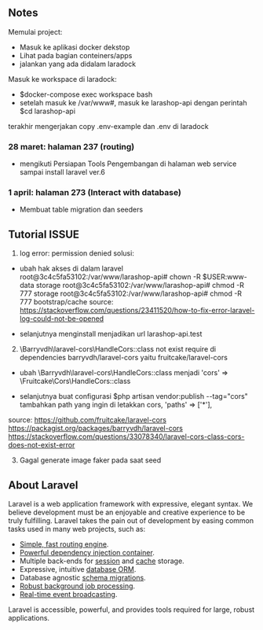 ## Notes
Memulai project:
- Masuk ke aplikasi docker dekstop
- Lihat pada bagian conteiners/apps
- jalankan yang ada didalam laradock

Masuk ke workspace di laradock:
- $docker-compose exec workspace bash
- setelah masuk ke /var/www#, masuk ke larashop-api dengan perintah $cd larashop-api

terakhir mengerjakan copy .env-example dan .env di laradock

### 28 maret: halaman 237 (routing)
- mengikuti Persiapan Tools Pengembangan di halaman web service sampai install laravel ver.6

### 1 april: halaman 273 (Interact with database)
- Membuat table migration dan seeders

## Tutorial ISSUE
1. log error: permission denied
solusi:
- ubah hak akses di dalam laravel
root@3c4c5fa53102:/var/www/larashop-api# chown -R $USER:www-data storage
root@3c4c5fa53102:/var/www/larashop-api# chmod -R 777 storage
root@3c4c5fa53102:/var/www/larashop-api# chmod -R 777 bootstrap/cache
source: 
https://stackoverflow.com/questions/23411520/how-to-fix-error-laravel-log-could-not-be-opened

- selanjutnya menginstall menjadikan url larashop-api.test

2. \Barryvdh\laravel-cors\HandleCors::class not exist
require di dependencies barryvdh/laravel-cors
yaitu fruitcake/laravel-cors

- ubah \Barryvdh\laravel-cors\HandleCors::class
menjadi 'cors' => \Fruitcake\Cors\HandleCors::class

- selanjutnya buat configurasi
$php artisan vendor:publish --tag="cors"
tambahkan path yang ingin di letakkan cors, 
'paths' => ['*'],

source:
https://github.com/fruitcake/laravel-cors
https://packagist.org/packages/barryvdh/laravel-cors
https://stackoverflow.com/questions/33078340/laravel-cors-class-cors-does-not-exist-error

3. Gagal generate image faker pada saat seed

## About Laravel

Laravel is a web application framework with expressive, elegant syntax. We believe development must be an enjoyable and creative experience to be truly fulfilling. Laravel takes the pain out of development by easing common tasks used in many web projects, such as:

- [Simple, fast routing engine](https://laravel.com/docs/routing).
- [Powerful dependency injection container](https://laravel.com/docs/container).
- Multiple back-ends for [session](https://laravel.com/docs/session) and [cache](https://laravel.com/docs/cache) storage.
- Expressive, intuitive [database ORM](https://laravel.com/docs/eloquent).
- Database agnostic [schema migrations](https://laravel.com/docs/migrations).
- [Robust background job processing](https://laravel.com/docs/queues).
- [Real-time event broadcasting](https://laravel.com/docs/broadcasting).

Laravel is accessible, powerful, and provides tools required for large, robust applications.